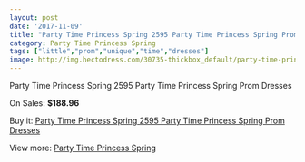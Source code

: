 ```yaml
---
layout: post
date: '2017-11-09'
title: "Party Time Princess Spring 2595 Party Time Princess Spring Prom Dresses"
category: Party Time Princess Spring
tags: ["little","prom","unique","time","dresses"]
image: http://img.hectodress.com/30735-thickbox_default/party-time-princess-spring-2595-party-time-princess-spring-prom-dresses.jpg
---
```

Party Time Princess Spring 2595 Party Time Princess Spring Prom Dresses

On Sales: **$188.96**
<a href="https://www.hectodress.com/party-time-princess-spring/14131-party-time-princess-spring-2595-party-time-princess-spring-prom-dresses.html"><amp-img layout="responsive" width="600" height="600" src="//img.hectodress.com/30735-thickbox_default/party-time-princess-spring-2595-party-time-princess-spring-prom-dresses.jpg" alt="Party Time Princess Spring 2595 Party Time Princess Spring Prom Dresses 0" /></a>
<a href="https://www.hectodress.com/party-time-princess-spring/14131-party-time-princess-spring-2595-party-time-princess-spring-prom-dresses.html"><amp-img layout="responsive" width="600" height="600" src="//img.hectodress.com/30736-thickbox_default/party-time-princess-spring-2595-party-time-princess-spring-prom-dresses.jpg" alt="Party Time Princess Spring 2595 Party Time Princess Spring Prom Dresses 1" /></a>

Buy it: [Party Time Princess Spring 2595 Party Time Princess Spring Prom Dresses](https://www.hectodress.com/party-time-princess-spring/14131-party-time-princess-spring-2595-party-time-princess-spring-prom-dresses.html "Party Time Princess Spring 2595 Party Time Princess Spring Prom Dresses")

View more: [Party Time Princess Spring](https://www.hectodress.com/244-party-time-princess-spring "Party Time Princess Spring")